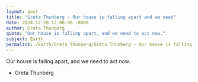 ```yaml
---
layout: post
title: "Greta Thunberg - Our house is falling apart and we need"
date: 2024-12-28 12:00:00 -0000
author: Greta Thunberg
quote: "Our house is falling apart, and we need to act now."
subject: Earth
permalink: /Earth/Greta Thunberg/Greta Thunberg - Our house is falling apart and we need
---
```


Our house is falling apart, and we need to act now.

- Greta Thunberg
